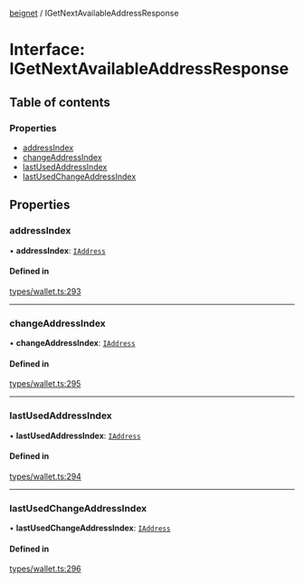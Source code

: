 [beignet](../README.md) / IGetNextAvailableAddressResponse

# Interface: IGetNextAvailableAddressResponse

## Table of contents

### Properties

- [addressIndex](IGetNextAvailableAddressResponse.md#addressindex)
- [changeAddressIndex](IGetNextAvailableAddressResponse.md#changeaddressindex)
- [lastUsedAddressIndex](IGetNextAvailableAddressResponse.md#lastusedaddressindex)
- [lastUsedChangeAddressIndex](IGetNextAvailableAddressResponse.md#lastusedchangeaddressindex)

## Properties

### addressIndex

• **addressIndex**: [`IAddress`](IAddress.md)

#### Defined in

[types/wallet.ts:293](https://github.com/synonymdev/beignet/blob/583604f/src/types/wallet.ts#L293)

___

### changeAddressIndex

• **changeAddressIndex**: [`IAddress`](IAddress.md)

#### Defined in

[types/wallet.ts:295](https://github.com/synonymdev/beignet/blob/583604f/src/types/wallet.ts#L295)

___

### lastUsedAddressIndex

• **lastUsedAddressIndex**: [`IAddress`](IAddress.md)

#### Defined in

[types/wallet.ts:294](https://github.com/synonymdev/beignet/blob/583604f/src/types/wallet.ts#L294)

___

### lastUsedChangeAddressIndex

• **lastUsedChangeAddressIndex**: [`IAddress`](IAddress.md)

#### Defined in

[types/wallet.ts:296](https://github.com/synonymdev/beignet/blob/583604f/src/types/wallet.ts#L296)
